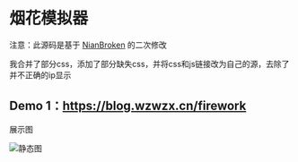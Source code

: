 # 烟花模拟器

注意：此源码是基于 [NianBroken](https://github.com/NianBroken/Firework_Simulator) 的二次修改

我合并了部分css，添加了部分缺失css，并将css和js链接改为自己的源，去除了并不正确的ip显示

Demo 1：https://blog.wzwzx.cn/firework
------

展示图

![静态图](https://blog.wzwzx.cn/firework/Image_Preview.png)

